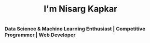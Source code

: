 <h1 align="center"> I'm Nisarg Kapkar <h1>
<h3> Data Science & Machine Learning Enthusiast | Competitive Programmer | Web Developer <h3>

